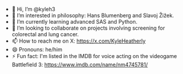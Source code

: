 - 👋 Hi, I’m @kyleh3
- 👀 I’m interested in philosophy: Hans Blumenberg and Slavoj Žižek.
- 🌱 I’m currently learning advanced SAS and Python.
- 💞️ I’m looking to collaborate on projects involving screening for colorectal and lung cancer.
- 📫 How to reach me on X: https://x.com/KyleHeatherly
- 😄 Pronouns: he/him
- ⚡ Fun fact: I'm listed in the IMDB for voice acting on the videogame Battlefield 3: https://www.imdb.com/name/nm4745781/

<!---
kyleh3/kyleh3 is a ✨ special ✨ repository because its `README.md` (this file) appears on your GitHub profile.
You can click the Preview link to take a look at your changes.
--->
